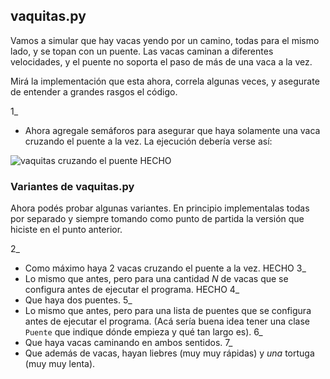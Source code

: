 ## vaquitas.py

Vamos a simular que hay vacas yendo por un camino, todas para el mismo lado, y se topan con un puente.
Las vacas caminan a diferentes velocidades, y el puente no soporta el paso de más de una vaca a la vez.

Mirá la implementación que esta ahora, correla algunas veces, y asegurate de entender a grandes rasgos el código.

1_
* Ahora agregale semáforos para asegurar que haya solamente una vaca cruzando el puente a la vez. La ejecución debería verse así:

![vaquitas cruzando el puente](assets/vaquitas.gif) HECHO

### Variantes de vaquitas.py

Ahora podés probar algunas variantes. En principio implementalas todas por separado y siempre tomando como punto de partida la versión que hiciste en el punto anterior.

 2_ 
 * Como máximo haya 2 vacas cruzando el puente a la vez. HECHO
 3_ 
 * Lo mismo que antes, pero para una cantidad _N_ de vacas que se configura antes de ejecutar el programa. HECHO
 4_ 
 * Que haya dos puentes.
 5_
  * Lo mismo que antes, pero para una lista de puentes que se configura antes de ejecutar el programa. (Acá sería buena idea tener una clase `Puente` que indique dónde empieza y qué tan largo es).
 6_ 
 * Que haya vacas caminando en ambos sentidos.
 7_ 
 * Que además de vacas, hayan liebres (muy muy rápidas) y *una* tortuga (muy muy lenta).
